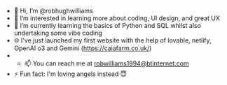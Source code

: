- 👋 Hi, I’m @robhughwilliams
- 👀 I’m interested in learning more about coding, UI design, and great UX
- 🌱 I’m currently learning the basics of Python and SQL whilst also undertaking some vibe coding
- 🌐 I've just launched my first website with the help of lovable, netlify, OpenAI o3 and Gemini (https://caiafarm.co.uk/)
- - 📫 You can reach me at robwilliams1994@btinternet.com
- ⚡ Fun fact: I'm loving angels instead 😇

<!---
robhughwilliams/robhughwilliams is a ✨ special ✨ repository because its `README.md` (this file) appears on your GitHub profile.
You can click the Preview link to take a look at your changes.
--->
